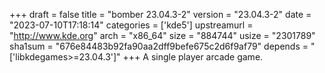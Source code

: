 +++
draft = false
title = "bomber 23.04.3-2"
version = "23.04.3-2"
date = "2023-07-10T17:18:14"
categories = ['kde5']
upstreamurl = "http://www.kde.org"
arch = "x86_64"
size = "884744"
usize = "2301789"
sha1sum = "676e84483b92fa90aa2dff9befe675c2d6f9af79"
depends = "['libkdegames>=23.04.3']"
+++
A single player arcade game.